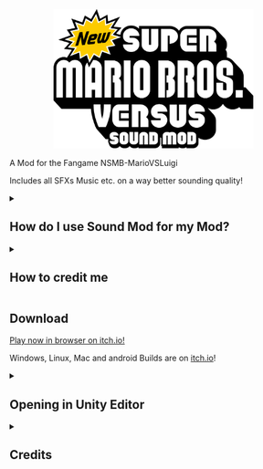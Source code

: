 <a href="https://arianlust.github.io/">
  <p align="center">
    <img src="https://raw.githubusercontent.com/ArianLust/NSMB-MarioVsLuigi-SoundMod/nightly-soundmod/Assets/Sprites/UI/Menu/mvlosoundmodlogo.png?raw=true" alt="NSMB-MarioVsLuigiSoundMod Logo" width="350px">
  </p>
</a>

A Mod for the Fangame NSMB-MarioVSLuigi

Includes all SFXs Music etc. on a way better sounding quality!

<details>
  <summary><h2>How do I use Sound Mod for my Mod?</h2></summary>
  Check out the LITE Branch of this Repository, as that branch contains the base content for Sound Mod, unless you want that extra stuff.
</details>
<details>
  <summary><h2>How to credit me</h2></summary>
In the About Section (Credits) please put this below the Mod Contributors
<h2> "This Mod uses NSMB - Mario VS Luigi's Sound Mod made by Lust"
</h2>
</details>



## Download

[Play now in browser on itch.io!](https://arianlust.itch.io/nsmbmvlsm)

Windows, Linux, Mac and android Builds are on [itch.io](https://arianlust.itch.io/nsmbmvlsm)!

<details>
  <summary><h2>Opening in Unity Editor</h2></summary>

1. Install Unity 2022.1.12f1 (or newer) via Unity Hub (Installs > Install Editor > Scroll to bottom, if you do not see the version of your choice here, switch to the "Archive" tab and open the "download archive" link)
2. Download and install [git](https://git-scm.com/downloads). Do NOT use the .zip download, as it will cause errors within Unity.
3. Open Command Prompt (Windows) or Terminal (MacOS / Linux)
4. Navigate to the folder you want the source code to be in using `cd <path>`. For example, `cd %USERPROFILE%\Documents` will save it in My Documents.
5. Clone the repository by running `git clone https://github.com/ArianLust/NSMB-MarioVSLuigi-SoundMod.git` in the Command Prompt / Terminal
  - Optionally, [fork the repository](https://github.com/ArianLust/NSMB-MarioVSLuigi-SoundMod/fork)
6. Open the project in Unity Hub (gray "Open" button in top right)
7. Change the Unity Editor to use your computer's platform in File > Build Settings
8. Create a build using "Build and Run" inside File > Build Settings, or Ctrl+B

</details>
<details>
  <summary><h2>Credits</h2></summary>
  
  ### Mod Creator:
  * [Lust](https://github.com/ArianLust)
  </h2>
  
  ### Contributors:
  * [Moddimation](https://github.com/Moddimation)
  * [BluCor](https://github.com/BluCorDev)
  * [Frosty Cake](https://github.com/xFrostyCake123)
  * [Windows10V](https://github.com/Windows10V1)
  * [vic](https://github.com/vlcoo)
  * [RENREN](https://mistajub.bandcamp.com/)
  * [CubbyCrazes](https://www.youtube.com/@cubbycrazes)
  * [vincells](https://vincells.bandcamp.com/)
  * [Liam Nayru](https://www.youtube.com/@LiamNayru)
  </h2>
  
</details>
  
  
  
